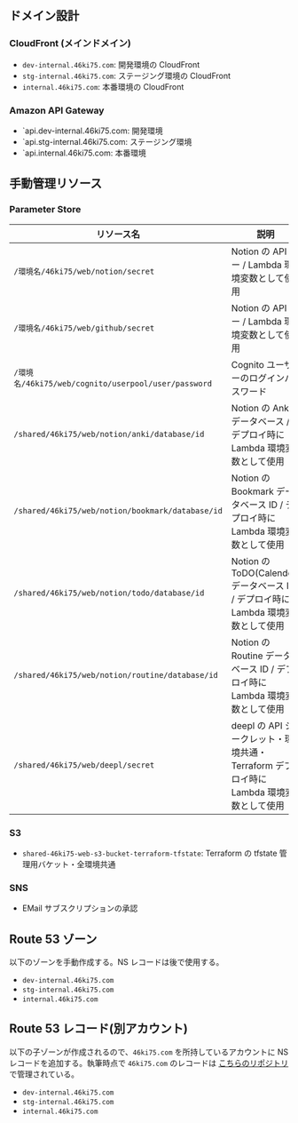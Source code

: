 ## ドメイン設計

### CloudFront (メインドメイン)

- `dev-internal.46ki75.com`: 開発環境の CloudFront
- `stg-internal.46ki75.com`: ステージング環境の CloudFront
- `internal.46ki75.com`: 本番環境の CloudFront

### Amazon API Gateway

- `api.dev-internal.46ki75.com: 開発環境
- `api.stg-internal.46ki75.com: ステージング環境
- `api.internal.46ki75.com: 本番環境

## 手動管理リソース

### Parameter Store

| リソース名                                          | 説明                                                                                  | 環境            |
| --------------------------------------------------- | ------------------------------------------------------------------------------------- | --------------- |
| `/環境名/46ki75/web/notion/secret`                  | Notion の API キー / Lambda 環境変数として使用                                        | dev / stg/ prod |
| `/環境名/46ki75/web/github/secret`                  | Notion の API キー / Lambda 環境変数として使用                                        | dev / stg/ prod |
| `/環境名/46ki75/web/cognito/userpool/user/password` | Cognito ユーザーのログインパスワード                                                  | dev / stg/ prod |
| `/shared/46ki75/web/notion/anki/database/id`        | Notion の Anki データベース / デプロイ時に Lambda 環境変数として使用                  | shared          |
| `/shared/46ki75/web/notion/bookmark/database/id`    | Notion の Bookmark データベース ID / デプロイ時に Lambda 環境変数として使用           | shared          |
| `/shared/46ki75/web/notion/todo/database/id`        | Notion の ToDO(Calender) データベース ID / デプロイ時に Lambda 環境変数として使用     | shared          |
| `/shared/46ki75/web/notion/routine/database/id`     | Notion の Routine データベース ID / デプロイ時に Lambda 環境変数として使用            | shared          |
| `/shared/46ki75/web/deepl/secret`                   | deepl の API シークレット・環境共通・Terraform デプロイ時に Lambda 環境変数として使用 | shared          |

### S3

- `shared-46ki75-web-s3-bucket-terraform-tfstate`: Terraform の tfstate 管理用バケット・全環境共通

### SNS

- EMail サブスクリプションの承認

## Route 53 ゾーン

以下のゾーンを手動作成する。NS レコードは後で使用する。

- `dev-internal.46ki75.com`
- `stg-internal.46ki75.com`
- `internal.46ki75.com`

## Route 53 レコード(別アカウント)

以下の子ゾーンが作成されるので、`46ki75.com` を所持しているアカウントに NS レコードを追加する。執筆時点で `46ki75.com` のレコードは [こちらのリポジトリ](https://github.com/46ki75/iac) で管理されている。

- `dev-internal.46ki75.com`
- `stg-internal.46ki75.com`
- `internal.46ki75.com`
